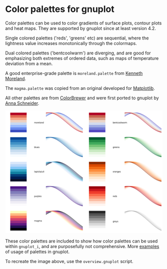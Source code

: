 Color palettes for gnuplot
==========================

Color palettes can be used to color gradients of surface plots, contour plots and heat maps.
They are supported by gnuplot since at least version 4.2.

Single colored palettes ('reds', 'greens' etc) are sequential, where the lightness value increases monotonically through the colormaps.

Dual colored palettes ('bentcoolwarm') are diverging, and are good for emphasizing both extremes of ordered data, such as
maps of temperature deviation from a mean.

A good enterprise-grade palette is `moreland.palette` from
[Kenneth Moreland](https://www.kennethmoreland.com/color-maps/).

The `magma.palette` was copied from an original developed for [Matplotlib](https://matplotlib.org).

All other palettes are from [ColorBrewer](http://colorbrewer2.org/) and were
first ported to gnuplot by [Anna Schneider](https://github.com/aschn/gnuplot-colorbrewer).

![Image](overview.png)

These color palettes are included to show how color palettes can be used within `gnuplot_i`, and are purposefully not comprehensive.
More [examples](http://www.gnuplotting.org/ease-your-plotting-with-config-snippets/) of usage of palettes in gnuplot.

To recreate the image above, use the `overview.gnuplot` script.
